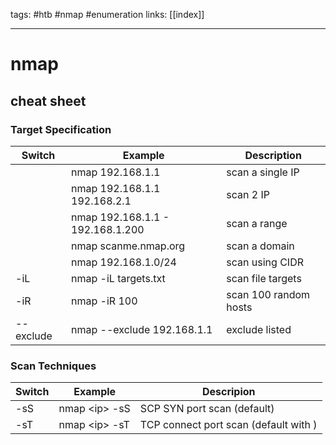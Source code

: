 tags: #htb #nmap #enumeration
links: [[index]]

---

# nmap 
## cheat sheet
### Target Specification
| Switch    | Example                          | Description           |
| --------- | -------------------------------- | --------------------- |
|           | nmap 192.168.1.1                 | scan a single IP      |
|           | nmap 192.168.1.1 192.168.2.1     | scan 2 IP             |
|           | nmap 192.168.1.1 - 192.168.1.200 | scan a range          |
|           | nmap scanme.nmap.org             | scan a domain         |
|           | nmap 192.168.1.0/24              | scan using CIDR       |
| -iL       | nmap -iL targets.txt             | scan file targets     |
| -iR       | nmap -iR 100                     | scan 100 random hosts |
| --exclude | nmap --exclude 192.168.1.1       | exclude listed        |
 
 ### Scan Techniques
 | Switch | Example         | Descripion                  |
 | ------ | --------------- | --------------------------- |
 | -sS    | nmap \<ip\> -sS | SCP SYN port scan (default) |
 | -sT    | nmap \<ip\> -sT | TCP connect port scan (default with )                            |
